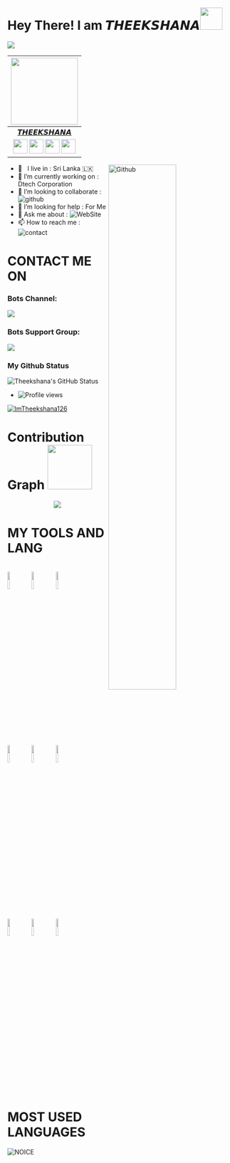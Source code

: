 # Hey There! I am 𝙏𝙃𝙀𝙀𝙆𝙎𝙃𝘼𝙉𝘼<img src="https://raw.githubusercontent.com/MartinHeinz/MartinHeinz/master/wave.gif" width="50px">
<!-- Your badges
You can use the website to generate badges: https://shields.io/
-->
<p>
  <a href="https://github.com/imtheekshana126/readme-typing-svg"><img src="https://readme-typing-svg.herokuapp.com/?lines=Full-stack%20web%20and%20app%20developer;Self-taught%20UI%2FUX%20Designer;1%2B%20years%20of%20coding%20experience;Always%20learning%20new%20things&font=Fira%20Code&center=true&width=330&height=45&color=11171212vCenter=true&size=33"></a>

  | <a href="https://t.me/imtheekshana"><img src="https://telegra.ph/file/d98fe6338cc1e55d39ff8.jpg" width="150px" height="150px" /></a> |
|:---------------------------------------------------------------------------------------------------------------------------------------: |
|       **[𝙏𝙃𝙀𝙀𝙆𝙎𝙃𝘼𝙉𝘼](https://t.me/imtheekshana)**                                                                                |
| <a href="https://t.me/imtheekshana"><img src="https://cdn4.iconfinder.com/data/icons/logos-and-brands/512/335_Telegram_logo-256.png" width="32px" height="32px"></a> <a href="https://www.instagram.com/imtheekshana"><img src="https://cdn2.iconfinder.com/data/icons/social-icons-33/128/Instagram-256.png" width="32px" height="32px"></a>                                                                                                                                                                <a href="https://www.youtube.com/channel/UCzl8fagoLiV7zBDXQxKYAxA"><img src="https://cdn3.iconfinder.com/data/icons/2018-social-media-logotypes/1000/2018_social_media_popular_app_logo_youtube-256.png" width="32px" height="32px"></a>              <a href="https://twitter.com/DamanthaJ"><img src="https://cdn2.iconfinder.com/data/icons/social-media-2285/512/1_Twitter_colored_svg-256.png" width="32px" height="32px">                                 
<img width="55%" align="right" alt="Github" src="https://raw.githubusercontent.com/onimur/.github/master/.resources/git-header.svg" />
                                                                                                                               
<!-- Your badges
You can use the website to generate badges: https://shields.io/
-->

-  🚶‍ &nbsp; I live in : Sri Lanka 🇱🇰  <br>
-  🔭 I’m currently working on : Dtech Corporation  <br>
-  👯 I’m looking to collaborate : ![github](https://img.shields.io/badge/On-Github-black)  <br>
-  🤔 I’m looking for help : For  Me  <br>
-  💬 Ask me about : ![WebSite](https://img.shields.io/badge/Go%20to-https://theekshana.ga-brightgreen) <br>
-  📫 How to reach me : ![contact](https://img.shields.io/badge/Contact%20me-On%20Telegram-blue)

# CONTACT ME ON
                                                          
### Bots Channel:

<a href="https://t.me/Theekshana_Official"><img src="https://img.shields.io/badge/Theekshana %20Official-Join%20Telegram%20Channel-blue.svg?logo=telegram"></a>
<p align="left">
  
### Bots Support Group:
  
<a href="https://t.me/Theekshana_Support"><img src="https://img.shields.io/badge/Theekshana%20Support-Join%20Telegram%20Group-blue.svg?logo=telegram"></a>
  
### My Github Status
  
![Theekshana's GitHub Status](https://github-readme-stats.vercel.app/api?username=ImTheekshana126&theme=dark&show_icons=true)
  
- ![Profile views](https://gpvc.arturio.dev/ImTheekshana126)
  
<p align="left"> <a target="_blank" href="https://github.com/ryo-ma/github-profile-trophy"><img src="https://github-profile-trophy.vercel.app/?username=ImTheekshana126&theme=alduin" alt="ImTheekshana126" /></a> </p>

# Contribution Graph <img src="https://octodex.github.com/images/daftpunktocat-thomas.gif" width=100px>
<p align="center">
  <a href="https://github.com/ImTheekshana126">
    <img src="https://github-readme-streak-stats.herokuapp.com/?user=ImTheekshana126#version3"/>
  </a>
</p>

# MY TOOLS AND LANG

<p align ="left">
  <br />
  <code><img width="10%"  src="https://www.vectorlogo.zone/logos/json/json-ar21.svg"></code>
  <code><img width="10%"   src="https://www.vectorlogo.zone/logos/git-scm/git-scm-ar21.svg"></code>
  <code><img width="10%"   src="https://www.vectorlogo.zone/logos/python/python-ar21.svg"></code>
  <br />
  <code><img width="10%"  src="https://www.vectorlogo.zone/logos/mysql/mysql-ar21.svg"></code>
  <code><img width="10%"  src="https://www.vectorlogo.zone/logos/sqlite/sqlite-ar21.svg"></code>
  <code><img width="10%"  src="https://www.vectorlogo.zone/logos/firebase/firebase-ar21.svg"></code>
  <br />
  <code><img width="10%"  src="https://www.vectorlogo.zone/logos/w3_html5/w3_html5-ar21.svg"></code>
  <code><img width="10%"  src="https://www.vectorlogo.zone/logos/github/github-ar21.svg"></code>
  <code><img width="10%"  src="https://www.vectorlogo.zone/logos/gitlab/gitlab-ar21.svg"></code>
  <br>
</p>                  

# MOST USED LANGUAGES

![NOICE](https://github-readme-stats.vercel.app/api/top-langs/?username=ImTheekshana126&theme=dark&red_icons=true)
                                                                                                                      
